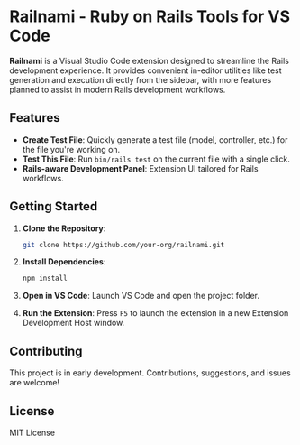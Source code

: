 # Railnami - Ruby on Rails Tools for VS Code

**Railnami** is a Visual Studio Code extension designed to streamline the Rails development experience. It provides convenient in-editor utilities like test generation and execution directly from the sidebar, with more features planned to assist in modern Rails development workflows.

## Features

- **Create Test File**: Quickly generate a test file (model, controller, etc.) for the file you're working on.
- **Test This File**: Run `bin/rails test` on the current file with a single click.
- **Rails-aware Development Panel**: Extension UI tailored for Rails workflows.

## Getting Started

1. **Clone the Repository**:
   ```bash
   git clone https://github.com/your-org/railnami.git
   ```

2. **Install Dependencies**:
   ```bash
   npm install
   ```

3. **Open in VS Code**:
   Launch VS Code and open the project folder.

4. **Run the Extension**:
   Press `F5` to launch the extension in a new Extension Development Host window.

## Contributing

This project is in early development. Contributions, suggestions, and issues are welcome!

## License

MIT License
